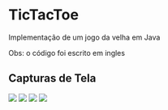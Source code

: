 # TicTacToe
Implementação de um jogo da velha em Java

Obs: o código foi escrito em ingles

## Capturas de Tela

![](https://i.imgur.com/tusGSdm.png)
![](https://i.imgur.com/NL7ouT8.png)
![](https://i.imgur.com/lz04TTQ.png)
![](https://i.imgur.com/yZiu7ue.png)
